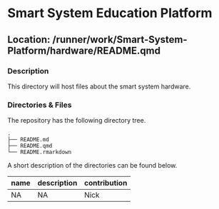 

# Smart System Education Platform

## Location: /runner/work/Smart-System-Platform/hardware/README.qmd

### Description

This directory will host files about the smart system hardware.

### Directories & Files

The repository has the following directory tree.

    .
    ├── README.md
    ├── README.qmd
    └── README.rmarkdown

A short description of the directories can be found below.

| name | description | contribution |
|------|-------------|--------------|
| NA   | NA          | Nick         |
